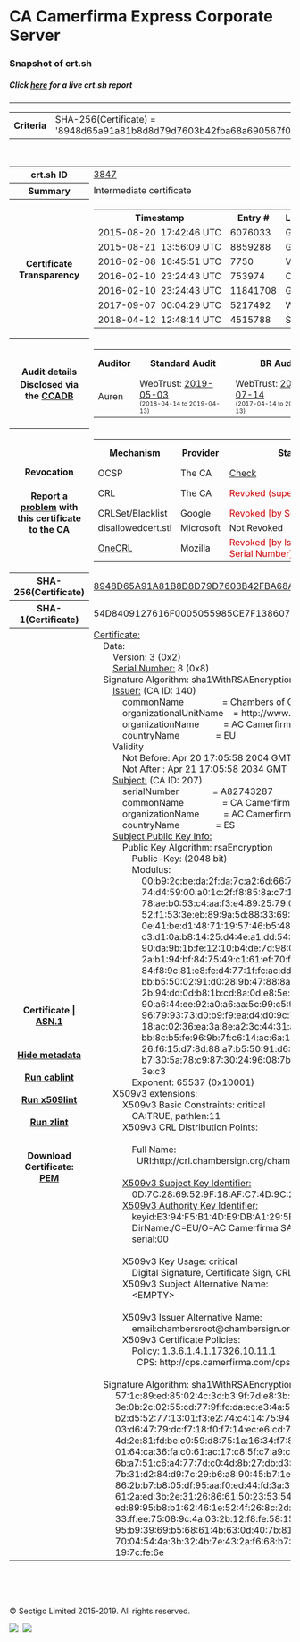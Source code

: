 # CA Camerfirma Express Corporate Server
### Snapshot of crt.sh
##### Click [here](https://crt.sh/?q=8948D65A91A81B8D8D79D7603B42FBA68A690567F0456488339BF4D0937BDAF4) for a live crt.sh report

---
<!DOCTYPE HTML PUBLIC "-//W3C//DTD HTML 4.0 Transitional//EN">
<HTML>

<BODY>

<TABLE>
  <TR>
    <TH class="outer">Criteria</TH>
    <TD class="outer">SHA-256(Certificate) = '8948d65a91a81b8d8d79d7603b42fba68a690567f0456488339bf4d0937bdaf4'</TD>
  </TR>
</TABLE>
<BR>
<TABLE>
  <TR>
    <TH class="outer">crt.sh ID</TH>
    <TD class="outer"><A href="?id=3847">3847</A></TD>
  </TR>
  <TR>
    <TH class="outer">Summary</TH>
    <TD class="outer">Intermediate certificate</TD>
  </TR>
  <TR>
    <TH class="outer">Certificate<BR>Transparency</TH>
    <TD class="outer">
<TABLE class="options" style="margin-left:0px">
  <TR>
    <TH>Timestamp</TH>
    <TH>Entry #</TH>
    <TH>Log Operator</TH>
    <TH>Log URL</TH>
  </TR>
  <TR>
    <TD>2015-08-20&nbsp; <FONT class="small">17:42:46 UTC</FONT></TD>
    <TD>6076033</TD>
    <TD>Google</TD>
    <TD>https://ct.googleapis.com/rocketeer</TD>
  </TR>
  <TR>
    <TD>2015-08-21&nbsp; <FONT class="small">13:56:09 UTC</FONT></TD>
    <TD>8859288</TD>
    <TD>Google</TD>
    <TD>https://ct.googleapis.com/pilot</TD>
  </TR>
  <TR>
    <TD>2016-02-08&nbsp; <FONT class="small">16:45:51 UTC</FONT></TD>
    <TD>7750</TD>
    <TD>Venafi</TD>
    <TD>https://ctlog.api.venafi.com</TD>
  </TR>
  <TR>
    <TD>2016-02-10&nbsp; <FONT class="small">23:24:43 UTC</FONT></TD>
    <TD>753974</TD>
    <TD>Certly</TD>
    <TD>https://log.certly.io</TD>
  </TR>
  <TR>
    <TD>2016-02-10&nbsp; <FONT class="small">23:24:43 UTC</FONT></TD>
    <TD>11841708</TD>
    <TD>Google</TD>
    <TD>https://ct.googleapis.com/aviator</TD>
  </TR>
  <TR>
    <TD>2017-09-07&nbsp; <FONT class="small">00:04:29 UTC</FONT></TD>
    <TD>5217492</TD>
    <TD>WoTrus</TD>
    <TD>https://ctlog.wosign.com</TD>
  </TR>
  <TR>
    <TD>2018-04-12&nbsp; <FONT class="small">12:48:14 UTC</FONT></TD>
    <TD>4515788</TD>
    <TD>Sectigo</TD>
    <TD>https://dodo.ct.comodo.com</TD>
  </TR>
</TABLE>
    </TD>
  </TR>
  <TR>
    <TH class="outer">Audit details<BR>
      <DIV class="small" style="padding-top:3px">Disclosed via the
        <A href="//ccadb-public.secure.force.com/mozilla/PublicAllIntermediateCerts" target="_blank">CCADB</A></DIV>
    </TH>
    <TD class="outer">
<TABLE class="options" style="margin-left:0px">
  <TR>
    <TH>Auditor</TH>
    <TH>Standard Audit</TH>
    <TH>BR Audit</TH>
    <TH>EV SSL Audit</TH>
    <TH>Documents</TH>
    <TH>CCADB</TH>
    <TH>Root Owner / Certificate</TH>
  </TR>
  <TR>
    <TD style="vertical-align:middle">Auren</TD>
    <TD>WebTrust:
      <A href="https://www.cpacanada.ca/generichandlers/CPACHandler.ashx?attachmentid=230425" target="_blank">2019-05-03</A>
      <BR><FONT style="font-size:8pt">(2018-04-14 to 2019-04-13)</FONT></TD>
    <TD>WebTrust:
      <A href="https://bugzilla.mozilla.org/attachment.cgi?id=8995930" target="_blank">2018-07-14</A>
      <BR><FONT style="font-size:8pt">(2017-04-14 to 2018-04-13)</FONT></TD>
    <TD>No    <TD>
      <A href="https://www.camerfirma.com/publico/DocumentosWeb/politicas/CAMERFIRMA_CPS_EIDAS_ES_1.2.10.pdf" target="blank">CP</A>
      <A href="https://www.camerfirma.com/publico/DocumentosWeb/politicas/CAMERFIRMA_CPS_EIDAS_EN_1.2.10.pdf" target="blank">CPS</A>
    </TD>
    <TD><A href="//ccadb.force.com/001o000000x58U8AAI" target="_blank">001o000000x58U8AAI</A></TD>
    <TD><A href="/?id=1251">AC Camerfirma, S.A.</A></TD>
  </TR>
</TABLE>
    </TD>
  </TR>
  <TR>
    <TH class="outer">Revocation<BR><BR>
      <DIV class="small" style="padding-top:3px"><A href="?id=3847&opt=problemreporting">Report a problem</A> with<BR>this certificate to the CA</DIV></TH>
    <TD class="outer">
      <TABLE class="options" style="margin-left:0px">
        <TR>
          <TH>Mechanism</TH>
          <TH>Provider</TH>
          <TH>Status</TH>
          <TH>Revocation Date</TH>
          <TH>Last Observed in CRL</TH>
          <TH>Last Checked <SPAN style="color:#CC0000;vertical-align:middle;font-size:70%;font-weight:normal">(Error)</SPAN></TH>
        </TR>
        <TR>
          <TD>OCSP</TD>
          <TD>The CA</TD>
          <TD><A href="?id=3847&opt=ocsp">Check</A></TD>
          <TD><SPAN style="color:#888888">?</SPAN></TD>
          <TD><SPAN style="color:#888888">n/a</SPAN></TD>
          <TD><SPAN style="color:#888888">?</SPAN></TD>
        </TR>
        <TR>
          <TD>CRL</TD>
          <TD>The CA</TD>
          <TD><SPAN style="color:#CC0000">Revoked (superseded)</SPAN></TD><TD>2018-12-18&nbsp; <FONT class="small">09:21:44 UTC</FONT></TD><TD>2019-02-19&nbsp; <FONT class="small">13:16:45 UTC</FONT></TD><TD>2019-12-04&nbsp; <FONT class="small">16:50:07 UTC</FONT></TD>
        </TR>
        <TR>
          <TD>CRLSet/Blacklist</TD>
          <TD>Google</TD>
          <TD><SPAN style="color:#CC0000">Revoked [by Serial Number]</SPAN></TD>
          <TD><SPAN style="color:#888888">n/a</SPAN></TD>
          <TD><SPAN style="color:#888888">n/a</SPAN></TD>
          <TD><SPAN style="color:#888888">n/a</SPAN></TD>
        </TR>
        <TR>
          <TD>disallowedcert.stl</TD>
          <TD>Microsoft</TD>
          <TD>Not Revoked</TD>
          <TD><SPAN style="color:#888888">n/a</SPAN></TD>
          <TD><SPAN style="color:#888888">n/a</SPAN></TD>
          <TD><SPAN style="color:#888888">n/a</SPAN></TD>
        </TR>
        <TR>
          <TD><A href="/mozilla-onecrl" target="_blank">OneCRL</A></TD>
          <TD>Mozilla</TD>
          <TD><SPAN style="color:#CC0000">Revoked [by Issuer Name, Serial Number]</SPAN></TD><TD>2019-01-18&nbsp; <FONT class="small">11:45:13 UTC</FONT></TD>
          <TD><SPAN style="color:#888888">n/a</SPAN></TD>
          <TD><SPAN style="color:#888888">n/a</SPAN></TD>
        </TR>
      </TABLE>
    </TD>
  </TR>
  <TR>
    <TH class="outer">SHA-256(Certificate)</TH>
    <TD class="outer"><A href="//censys.io/certificates/8948d65a91a81b8d8d79d7603b42fba68a690567f0456488339bf4d0937bdaf4">8948D65A91A81B8D8D79D7603B42FBA68A690567F0456488339BF4D0937BDAF4</A></TD>
  </TR>
  <TR>
    <TH class="outer">SHA-1(Certificate)</TH>
    <TD class="outer">54D8409127616F0005055985CE7F138607A2D59C</TD>
  </TR>
  <TR>
    <TH class="outer">Certificate | <A href="?asn1=3847">ASN.1</A>
      <SPAN class="small"><BR>
      <BR><BR><A href="?id=3847&opt=nometadata">Hide metadata</A>
      <BR><BR><A href="?id=3847&opt=cablint">Run cablint</A>
      <BR><BR><A href="?id=3847&opt=x509lint">Run x509lint</A>
      <BR><BR><A href="?id=3847&opt=zlint">Run zlint</A>
      <BR><BR><BR>Download Certificate: <A href="?d=3847">PEM</A>
      </SPAN>
    </TH>
    <TD class="text"><A href="?d=3847">Certificate:</A><BR>&nbsp;&nbsp;&nbsp;&nbsp;Data:<BR>&nbsp;&nbsp;&nbsp;&nbsp;&nbsp;&nbsp;&nbsp;&nbsp;Version:&nbsp;3&nbsp;(0x2)<BR>&nbsp;&nbsp;&nbsp;&nbsp;&nbsp;&nbsp;&nbsp;&nbsp;<A href="?serial=08">Serial&nbsp;Number:</A>&nbsp;8&nbsp;(0x8)<BR>&nbsp;&nbsp;&nbsp;&nbsp;Signature&nbsp;Algorithm:&nbsp;sha1WithRSAEncryption<BR>&nbsp;&nbsp;&nbsp;&nbsp;&nbsp;&nbsp;&nbsp;&nbsp;<A href="?caid=140">Issuer:</A> <SPAN class="small">(CA ID: 140)</SPAN><BR>&nbsp;&nbsp;&nbsp;&nbsp;&nbsp;&nbsp;&nbsp;&nbsp;&nbsp;&nbsp;&nbsp;&nbsp;commonName&nbsp;&nbsp;&nbsp;&nbsp;&nbsp;&nbsp;&nbsp;&nbsp;&nbsp;&nbsp;&nbsp;&nbsp;&nbsp;&nbsp;&nbsp;&nbsp;=&nbsp;Chambers&nbsp;of&nbsp;Commerce&nbsp;Root<BR>&nbsp;&nbsp;&nbsp;&nbsp;&nbsp;&nbsp;&nbsp;&nbsp;&nbsp;&nbsp;&nbsp;&nbsp;organizationalUnitName&nbsp;&nbsp;&nbsp;&nbsp;=&nbsp;http://www.chambersign.org<BR>&nbsp;&nbsp;&nbsp;&nbsp;&nbsp;&nbsp;&nbsp;&nbsp;&nbsp;&nbsp;&nbsp;&nbsp;organizationName&nbsp;&nbsp;&nbsp;&nbsp;&nbsp;&nbsp;&nbsp;&nbsp;&nbsp;&nbsp;=&nbsp;AC&nbsp;Camerfirma&nbsp;SA&nbsp;CIF&nbsp;A82743287<BR>&nbsp;&nbsp;&nbsp;&nbsp;&nbsp;&nbsp;&nbsp;&nbsp;&nbsp;&nbsp;&nbsp;&nbsp;countryName&nbsp;&nbsp;&nbsp;&nbsp;&nbsp;&nbsp;&nbsp;&nbsp;&nbsp;&nbsp;&nbsp;&nbsp;&nbsp;&nbsp;&nbsp;=&nbsp;EU<BR>&nbsp;&nbsp;&nbsp;&nbsp;&nbsp;&nbsp;&nbsp;&nbsp;Validity<BR>&nbsp;&nbsp;&nbsp;&nbsp;&nbsp;&nbsp;&nbsp;&nbsp;&nbsp;&nbsp;&nbsp;&nbsp;Not&nbsp;Before:&nbsp;Apr&nbsp;20&nbsp;17:05:58&nbsp;2004&nbsp;GMT<BR>&nbsp;&nbsp;&nbsp;&nbsp;&nbsp;&nbsp;&nbsp;&nbsp;&nbsp;&nbsp;&nbsp;&nbsp;Not&nbsp;After&nbsp;:&nbsp;Apr&nbsp;21&nbsp;17:05:58&nbsp;2034&nbsp;GMT<BR>&nbsp;&nbsp;&nbsp;&nbsp;&nbsp;&nbsp;&nbsp;&nbsp;<A href="?caid=207">Subject:</A> <SPAN class="small">(CA ID: 207)</SPAN><BR>&nbsp;&nbsp;&nbsp;&nbsp;&nbsp;&nbsp;&nbsp;&nbsp;&nbsp;&nbsp;&nbsp;&nbsp;serialNumber&nbsp;&nbsp;&nbsp;&nbsp;&nbsp;&nbsp;&nbsp;&nbsp;&nbsp;&nbsp;&nbsp;&nbsp;&nbsp;&nbsp;=&nbsp;A82743287<BR>&nbsp;&nbsp;&nbsp;&nbsp;&nbsp;&nbsp;&nbsp;&nbsp;&nbsp;&nbsp;&nbsp;&nbsp;commonName&nbsp;&nbsp;&nbsp;&nbsp;&nbsp;&nbsp;&nbsp;&nbsp;&nbsp;&nbsp;&nbsp;&nbsp;&nbsp;&nbsp;&nbsp;&nbsp;=&nbsp;CA&nbsp;Camerfirma&nbsp;Express&nbsp;Corporate&nbsp;Server<BR>&nbsp;&nbsp;&nbsp;&nbsp;&nbsp;&nbsp;&nbsp;&nbsp;&nbsp;&nbsp;&nbsp;&nbsp;organizationName&nbsp;&nbsp;&nbsp;&nbsp;&nbsp;&nbsp;&nbsp;&nbsp;&nbsp;&nbsp;=&nbsp;AC&nbsp;Camerfirma&nbsp;SA<BR>&nbsp;&nbsp;&nbsp;&nbsp;&nbsp;&nbsp;&nbsp;&nbsp;&nbsp;&nbsp;&nbsp;&nbsp;countryName&nbsp;&nbsp;&nbsp;&nbsp;&nbsp;&nbsp;&nbsp;&nbsp;&nbsp;&nbsp;&nbsp;&nbsp;&nbsp;&nbsp;&nbsp;=&nbsp;ES<BR>&nbsp;&nbsp;&nbsp;&nbsp;&nbsp;&nbsp;&nbsp;&nbsp;<A href="?spkisha256=38a2aaab5a41b8097b70662de00c9ebaee45e662cb55a44347e153410a74c64f">Subject&nbsp;Public&nbsp;Key&nbsp;Info:</A><BR>&nbsp;&nbsp;&nbsp;&nbsp;&nbsp;&nbsp;&nbsp;&nbsp;&nbsp;&nbsp;&nbsp;&nbsp;Public&nbsp;Key&nbsp;Algorithm:&nbsp;rsaEncryption<BR>&nbsp;&nbsp;&nbsp;&nbsp;&nbsp;&nbsp;&nbsp;&nbsp;&nbsp;&nbsp;&nbsp;&nbsp;&nbsp;&nbsp;&nbsp;&nbsp;Public-Key:&nbsp;(2048&nbsp;bit)<BR>&nbsp;&nbsp;&nbsp;&nbsp;&nbsp;&nbsp;&nbsp;&nbsp;&nbsp;&nbsp;&nbsp;&nbsp;&nbsp;&nbsp;&nbsp;&nbsp;Modulus:<BR>&nbsp;&nbsp;&nbsp;&nbsp;&nbsp;&nbsp;&nbsp;&nbsp;&nbsp;&nbsp;&nbsp;&nbsp;&nbsp;&nbsp;&nbsp;&nbsp;&nbsp;&nbsp;&nbsp;&nbsp;00:b9:2c:be:da:2f:da:7c:a2:6d:66:7b:82:87:68:<BR>&nbsp;&nbsp;&nbsp;&nbsp;&nbsp;&nbsp;&nbsp;&nbsp;&nbsp;&nbsp;&nbsp;&nbsp;&nbsp;&nbsp;&nbsp;&nbsp;&nbsp;&nbsp;&nbsp;&nbsp;74:d4:59:00:a0:1c:2f:f8:85:8a:c7:11:d1:5b:f1:<BR>&nbsp;&nbsp;&nbsp;&nbsp;&nbsp;&nbsp;&nbsp;&nbsp;&nbsp;&nbsp;&nbsp;&nbsp;&nbsp;&nbsp;&nbsp;&nbsp;&nbsp;&nbsp;&nbsp;&nbsp;78:ae:b0:53:c4:aa:f3:e4:89:25:79:07:a3:73:5d:<BR>&nbsp;&nbsp;&nbsp;&nbsp;&nbsp;&nbsp;&nbsp;&nbsp;&nbsp;&nbsp;&nbsp;&nbsp;&nbsp;&nbsp;&nbsp;&nbsp;&nbsp;&nbsp;&nbsp;&nbsp;52:f1:53:3e:eb:89:9a:5d:88:33:69:1b:28:76:49:<BR>&nbsp;&nbsp;&nbsp;&nbsp;&nbsp;&nbsp;&nbsp;&nbsp;&nbsp;&nbsp;&nbsp;&nbsp;&nbsp;&nbsp;&nbsp;&nbsp;&nbsp;&nbsp;&nbsp;&nbsp;0e:41:be:d1:48:71:19:57:46:b5:48:57:62:cb:1f:<BR>&nbsp;&nbsp;&nbsp;&nbsp;&nbsp;&nbsp;&nbsp;&nbsp;&nbsp;&nbsp;&nbsp;&nbsp;&nbsp;&nbsp;&nbsp;&nbsp;&nbsp;&nbsp;&nbsp;&nbsp;c3:d1:0a:b8:14:25:d4:4e:a1:dd:54:3f:34:7f:b0:<BR>&nbsp;&nbsp;&nbsp;&nbsp;&nbsp;&nbsp;&nbsp;&nbsp;&nbsp;&nbsp;&nbsp;&nbsp;&nbsp;&nbsp;&nbsp;&nbsp;&nbsp;&nbsp;&nbsp;&nbsp;90:da:9b:1b:fe:12:10:b4:de:7d:98:05:52:6a:79:<BR>&nbsp;&nbsp;&nbsp;&nbsp;&nbsp;&nbsp;&nbsp;&nbsp;&nbsp;&nbsp;&nbsp;&nbsp;&nbsp;&nbsp;&nbsp;&nbsp;&nbsp;&nbsp;&nbsp;&nbsp;2a:b1:94:bf:84:75:49:c1:61:ef:70:f4:34:1c:3a:<BR>&nbsp;&nbsp;&nbsp;&nbsp;&nbsp;&nbsp;&nbsp;&nbsp;&nbsp;&nbsp;&nbsp;&nbsp;&nbsp;&nbsp;&nbsp;&nbsp;&nbsp;&nbsp;&nbsp;&nbsp;84:f8:9c:81:e8:fe:d4:77:1f:fc:ac:dd:4f:62:30:<BR>&nbsp;&nbsp;&nbsp;&nbsp;&nbsp;&nbsp;&nbsp;&nbsp;&nbsp;&nbsp;&nbsp;&nbsp;&nbsp;&nbsp;&nbsp;&nbsp;&nbsp;&nbsp;&nbsp;&nbsp;bb:b5:50:02:91:d0:28:9b:47:88:8a:c9:c7:83:ec:<BR>&nbsp;&nbsp;&nbsp;&nbsp;&nbsp;&nbsp;&nbsp;&nbsp;&nbsp;&nbsp;&nbsp;&nbsp;&nbsp;&nbsp;&nbsp;&nbsp;&nbsp;&nbsp;&nbsp;&nbsp;2b:94:dd:0d:b8:1b:cd:8a:0d:e8:5e:65:e8:9d:a8:<BR>&nbsp;&nbsp;&nbsp;&nbsp;&nbsp;&nbsp;&nbsp;&nbsp;&nbsp;&nbsp;&nbsp;&nbsp;&nbsp;&nbsp;&nbsp;&nbsp;&nbsp;&nbsp;&nbsp;&nbsp;90:a6:44:ee:92:a0:a6:aa:5c:99:c5:90:cd:c9:04:<BR>&nbsp;&nbsp;&nbsp;&nbsp;&nbsp;&nbsp;&nbsp;&nbsp;&nbsp;&nbsp;&nbsp;&nbsp;&nbsp;&nbsp;&nbsp;&nbsp;&nbsp;&nbsp;&nbsp;&nbsp;96:79:93:73:d0:b9:f9:ea:d4:d0:9c:7b:86:25:4d:<BR>&nbsp;&nbsp;&nbsp;&nbsp;&nbsp;&nbsp;&nbsp;&nbsp;&nbsp;&nbsp;&nbsp;&nbsp;&nbsp;&nbsp;&nbsp;&nbsp;&nbsp;&nbsp;&nbsp;&nbsp;18:ac:02:36:ea:3a:8e:a2:3c:44:31:a1:bd:68:f0:<BR>&nbsp;&nbsp;&nbsp;&nbsp;&nbsp;&nbsp;&nbsp;&nbsp;&nbsp;&nbsp;&nbsp;&nbsp;&nbsp;&nbsp;&nbsp;&nbsp;&nbsp;&nbsp;&nbsp;&nbsp;bb:8c:b5:fe:96:9b:7f:c6:14:ac:6a:19:d3:2a:f8:<BR>&nbsp;&nbsp;&nbsp;&nbsp;&nbsp;&nbsp;&nbsp;&nbsp;&nbsp;&nbsp;&nbsp;&nbsp;&nbsp;&nbsp;&nbsp;&nbsp;&nbsp;&nbsp;&nbsp;&nbsp;26:f6:15:d7:8d:88:a7:b5:50:91:d6:82:1e:a6:81:<BR>&nbsp;&nbsp;&nbsp;&nbsp;&nbsp;&nbsp;&nbsp;&nbsp;&nbsp;&nbsp;&nbsp;&nbsp;&nbsp;&nbsp;&nbsp;&nbsp;&nbsp;&nbsp;&nbsp;&nbsp;b7:30:5a:78:c9:87:30:24:96:08:7b:f2:73:7f:66:<BR>&nbsp;&nbsp;&nbsp;&nbsp;&nbsp;&nbsp;&nbsp;&nbsp;&nbsp;&nbsp;&nbsp;&nbsp;&nbsp;&nbsp;&nbsp;&nbsp;&nbsp;&nbsp;&nbsp;&nbsp;3e:c3<BR>&nbsp;&nbsp;&nbsp;&nbsp;&nbsp;&nbsp;&nbsp;&nbsp;&nbsp;&nbsp;&nbsp;&nbsp;&nbsp;&nbsp;&nbsp;&nbsp;Exponent:&nbsp;65537&nbsp;(0x10001)<BR>&nbsp;&nbsp;&nbsp;&nbsp;&nbsp;&nbsp;&nbsp;&nbsp;X509v3&nbsp;extensions:<BR>&nbsp;&nbsp;&nbsp;&nbsp;&nbsp;&nbsp;&nbsp;&nbsp;&nbsp;&nbsp;&nbsp;&nbsp;X509v3&nbsp;Basic&nbsp;Constraints:&nbsp;critical<BR>&nbsp;&nbsp;&nbsp;&nbsp;&nbsp;&nbsp;&nbsp;&nbsp;&nbsp;&nbsp;&nbsp;&nbsp;&nbsp;&nbsp;&nbsp;&nbsp;CA:TRUE,&nbsp;pathlen:11<BR>&nbsp;&nbsp;&nbsp;&nbsp;&nbsp;&nbsp;&nbsp;&nbsp;&nbsp;&nbsp;&nbsp;&nbsp;X509v3&nbsp;CRL&nbsp;Distribution&nbsp;Points:&nbsp;<BR><BR>&nbsp;&nbsp;&nbsp;&nbsp;&nbsp;&nbsp;&nbsp;&nbsp;&nbsp;&nbsp;&nbsp;&nbsp;&nbsp;&nbsp;&nbsp;&nbsp;Full&nbsp;Name:<BR>&nbsp;&nbsp;&nbsp;&nbsp;&nbsp;&nbsp;&nbsp;&nbsp;&nbsp;&nbsp;&nbsp;&nbsp;&nbsp;&nbsp;&nbsp;&nbsp;&nbsp;&nbsp;URI:http://crl.chambersign.org/chambersroot.crl<BR><BR>&nbsp;&nbsp;&nbsp;&nbsp;&nbsp;&nbsp;&nbsp;&nbsp;&nbsp;&nbsp;&nbsp;&nbsp;<A href="?ski=0d7c2869529f18afc74d9c2e4c72055256d1b7a5">X509v3&nbsp;Subject&nbsp;Key&nbsp;Identifier:</A><BR>&nbsp;&nbsp;&nbsp;&nbsp;&nbsp;&nbsp;&nbsp;&nbsp;&nbsp;&nbsp;&nbsp;&nbsp;&nbsp;&nbsp;&nbsp;&nbsp;0D:7C:28:69:52:9F:18:AF:C7:4D:9C:2E:4C:72:05:52:56:D1:B7:A5<BR>&nbsp;&nbsp;&nbsp;&nbsp;&nbsp;&nbsp;&nbsp;&nbsp;&nbsp;&nbsp;&nbsp;&nbsp;<A href="?ski=e394f5b14de9dba1295b578b4d760676e1d1a28a">X509v3&nbsp;Authority&nbsp;Key&nbsp;Identifier:</A><BR>&nbsp;&nbsp;&nbsp;&nbsp;&nbsp;&nbsp;&nbsp;&nbsp;&nbsp;&nbsp;&nbsp;&nbsp;&nbsp;&nbsp;&nbsp;&nbsp;keyid:E3:94:F5:B1:4D:E9:DB:A1:29:5B:57:8B:4D:76:06:76:E1:D1:A2:8A<BR>&nbsp;&nbsp;&nbsp;&nbsp;&nbsp;&nbsp;&nbsp;&nbsp;&nbsp;&nbsp;&nbsp;&nbsp;&nbsp;&nbsp;&nbsp;&nbsp;DirName:/C=EU/O=AC&nbsp;Camerfirma&nbsp;SA&nbsp;CIF&nbsp;A82743287/OU=http://www.chambersign.org/CN=Chambers&nbsp;of&nbsp;Commerce&nbsp;Root<BR>&nbsp;&nbsp;&nbsp;&nbsp;&nbsp;&nbsp;&nbsp;&nbsp;&nbsp;&nbsp;&nbsp;&nbsp;&nbsp;&nbsp;&nbsp;&nbsp;serial:00<BR><BR>&nbsp;&nbsp;&nbsp;&nbsp;&nbsp;&nbsp;&nbsp;&nbsp;&nbsp;&nbsp;&nbsp;&nbsp;X509v3&nbsp;Key&nbsp;Usage:&nbsp;critical<BR>&nbsp;&nbsp;&nbsp;&nbsp;&nbsp;&nbsp;&nbsp;&nbsp;&nbsp;&nbsp;&nbsp;&nbsp;&nbsp;&nbsp;&nbsp;&nbsp;Digital&nbsp;Signature,&nbsp;Certificate&nbsp;Sign,&nbsp;CRL&nbsp;Sign<BR>&nbsp;&nbsp;&nbsp;&nbsp;&nbsp;&nbsp;&nbsp;&nbsp;&nbsp;&nbsp;&nbsp;&nbsp;X509v3&nbsp;Subject&nbsp;Alternative&nbsp;Name:&nbsp;<BR>&nbsp;&nbsp;&nbsp;&nbsp;&nbsp;&nbsp;&nbsp;&nbsp;&nbsp;&nbsp;&nbsp;&nbsp;&nbsp;&nbsp;&nbsp;&nbsp;&lt;EMPTY&gt;<BR><BR>&nbsp;&nbsp;&nbsp;&nbsp;&nbsp;&nbsp;&nbsp;&nbsp;&nbsp;&nbsp;&nbsp;&nbsp;X509v3&nbsp;Issuer&nbsp;Alternative&nbsp;Name:&nbsp;<BR>&nbsp;&nbsp;&nbsp;&nbsp;&nbsp;&nbsp;&nbsp;&nbsp;&nbsp;&nbsp;&nbsp;&nbsp;&nbsp;&nbsp;&nbsp;&nbsp;email:chambersroot@chambersign.org<BR>&nbsp;&nbsp;&nbsp;&nbsp;&nbsp;&nbsp;&nbsp;&nbsp;&nbsp;&nbsp;&nbsp;&nbsp;X509v3&nbsp;Certificate&nbsp;Policies:&nbsp;<BR>&nbsp;&nbsp;&nbsp;&nbsp;&nbsp;&nbsp;&nbsp;&nbsp;&nbsp;&nbsp;&nbsp;&nbsp;&nbsp;&nbsp;&nbsp;&nbsp;Policy:&nbsp;1.3.6.1.4.1.17326.10.11.1<BR>&nbsp;&nbsp;&nbsp;&nbsp;&nbsp;&nbsp;&nbsp;&nbsp;&nbsp;&nbsp;&nbsp;&nbsp;&nbsp;&nbsp;&nbsp;&nbsp;&nbsp;&nbsp;CPS:&nbsp;http://cps.camerfirma.com/cps/cmfcs.html<BR><BR>&nbsp;&nbsp;&nbsp;&nbsp;Signature&nbsp;Algorithm:&nbsp;sha1WithRSAEncryption<BR>&nbsp;&nbsp;&nbsp;&nbsp;&nbsp;&nbsp;&nbsp;&nbsp;&nbsp;57:1c:89:ed:85:02:4c:3d:b3:9f:7d:e8:3b:29:9b:f1:1a:90:<BR>&nbsp;&nbsp;&nbsp;&nbsp;&nbsp;&nbsp;&nbsp;&nbsp;&nbsp;3e:0b:2c:02:55:cd:77:9f:fc:da:ec:e3:4a:51:0b:ef:2d:67:<BR>&nbsp;&nbsp;&nbsp;&nbsp;&nbsp;&nbsp;&nbsp;&nbsp;&nbsp;b2:d5:52:77:13:01:f3:e2:74:c4:14:75:94:84:a7:d2:c7:c5:<BR>&nbsp;&nbsp;&nbsp;&nbsp;&nbsp;&nbsp;&nbsp;&nbsp;&nbsp;03:d6:47:79:dc:f7:18:f0:f7:14:ec:e6:cd:7d:99:43:7d:62:<BR>&nbsp;&nbsp;&nbsp;&nbsp;&nbsp;&nbsp;&nbsp;&nbsp;&nbsp;4d:2e:81:fd:be:c0:59:d8:75:1a:16:34:f7:83:11:de:7f:12:<BR>&nbsp;&nbsp;&nbsp;&nbsp;&nbsp;&nbsp;&nbsp;&nbsp;&nbsp;01:64:ca:36:fa:c0:61:ac:17:c8:5f:c7:a9:c3:5d:21:b1:2a:<BR>&nbsp;&nbsp;&nbsp;&nbsp;&nbsp;&nbsp;&nbsp;&nbsp;&nbsp;6b:a7:51:c6:a4:77:7d:c0:4d:8b:27:db:d3:5c:d4:76:98:9d:<BR>&nbsp;&nbsp;&nbsp;&nbsp;&nbsp;&nbsp;&nbsp;&nbsp;&nbsp;7b:31:d2:84:d9:7c:29:b6:a8:90:45:b7:1e:04:65:a4:20:47:<BR>&nbsp;&nbsp;&nbsp;&nbsp;&nbsp;&nbsp;&nbsp;&nbsp;&nbsp;86:2b:b7:b8:05:df:95:aa:f0:ed:44:fd:3a:35:23:d3:87:e0:<BR>&nbsp;&nbsp;&nbsp;&nbsp;&nbsp;&nbsp;&nbsp;&nbsp;&nbsp;61:2a:ed:3b:2e:31:26:86:61:50:23:53:54:ea:42:75:54:dc:<BR>&nbsp;&nbsp;&nbsp;&nbsp;&nbsp;&nbsp;&nbsp;&nbsp;&nbsp;ed:89:95:b8:b1:62:46:1e:52:4f:26:8c:2d:11:e4:8d:a6:d8:<BR>&nbsp;&nbsp;&nbsp;&nbsp;&nbsp;&nbsp;&nbsp;&nbsp;&nbsp;33:ff:ee:75:08:9c:4a:03:2b:12:f8:fe:58:15:f6:1a:64:a6:<BR>&nbsp;&nbsp;&nbsp;&nbsp;&nbsp;&nbsp;&nbsp;&nbsp;&nbsp;95:b9:39:69:b5:68:61:4b:63:0d:40:7b:81:0d:fc:50:c2:67:<BR>&nbsp;&nbsp;&nbsp;&nbsp;&nbsp;&nbsp;&nbsp;&nbsp;&nbsp;70:04:54:4a:3b:32:4b:7e:43:2a:f6:68:b7:46:11:35:c5:5a:<BR>&nbsp;&nbsp;&nbsp;&nbsp;&nbsp;&nbsp;&nbsp;&nbsp;&nbsp;19:7c:fe:6e<BR>    </TD>
  </TR>
</TABLE>

  <BR><BR><BR>

  <P class="copyright">&copy; Sectigo Limited 2015-2019. All rights reserved.</P>
  <DIV>
    <A href="https://sectigo.com/"><IMG src="/sectigo_s.png"></A>
    &nbsp;<A href="https://github.com/crtsh"><IMG src="/GitHub-Mark-32px.png"></A>
  </DIV>
</BODY>
</HTML>
